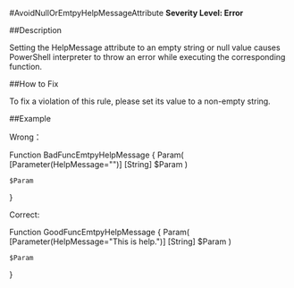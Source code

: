 #AvoidNullOrEmtpyHelpMessageAttribute
**Severity Level: Error**


##Description

Setting the HelpMessage attribute to an empty string or null value causes PowerShell interpreter to throw an error while executing the corresponding function.

##How to Fix

To fix a violation of this rule, please set its value to a non-empty string.

##Example

Wrong：

Function BadFuncEmtpyHelpMessage
{
	Param(
		[Parameter(HelpMessage="")]
		[String] $Param
	)

	$Param
}


Correct:

Function GoodFuncEmtpyHelpMessage
{
	Param(
		[Parameter(HelpMessage="This is help.")]
		[String] $Param
	)

	$Param
}
